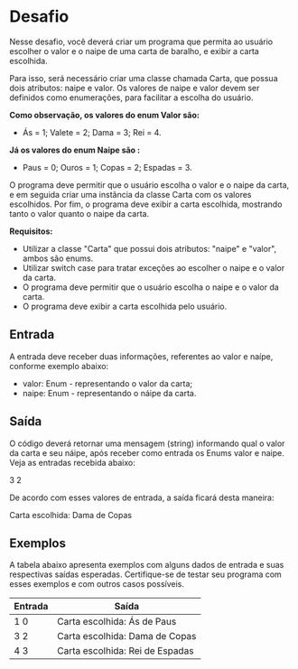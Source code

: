 # Desafio

Nesse desafio, você deverá criar um programa que permita ao usuário escolher o valor e o naipe de uma carta de baralho, e exibir a carta escolhida.

Para isso, será necessário criar uma classe chamada Carta, que possua dois atributos: naipe e valor. Os valores de naipe e valor devem ser definidos como enumerações, para facilitar a escolha do usuário.

**Como observação, os valores do enum Valor são:**

- Ás = 1; Valete = 2; Dama = 3; Rei = 4.

**Já os valores do enum Naipe são :**

- Paus = 0; Ouros = 1; Copas = 2; Espadas = 3.

O programa deve permitir que o usuário escolha o valor e o naipe da carta, e em seguida criar uma instância da classe Carta com os valores escolhidos. Por fim, o programa deve exibir a carta escolhida, mostrando tanto o valor quanto o naipe da carta.

**Requisitos:**

- Utilizar a classe "Carta" que possui dois atributos: "naipe" e "valor", ambos são enums.
- Utilizar switch case para tratar exceções ao escolher o naipe e o valor da carta.
- O programa deve permitir que o usuário escolha o naipe e o valor da carta.
- O programa deve exibir a carta escolhida pelo usuário.

## Entrada

A entrada deve receber duas informações, referentes ao valor e naípe, conforme exemplo abaixo:

- valor: Enum  - representando o valor da carta;
- naipe: Enum  - representando o náipe da carta.

## Saída

O código deverá retornar uma mensagem (string) informando qual o valor da carta e seu náipe, após receber como entrada os Enums valor e naipe. Veja as entradas recebida abaixo:

3
2

De acordo com esses valores de entrada, a saída ficará desta maneira:

Carta escolhida: Dama de Copas

## Exemplos

A tabela abaixo apresenta exemplos com alguns dados de entrada e suas respectivas saídas esperadas. Certifique-se de testar seu programa com esses exemplos e com outros casos possíveis.

| Entrada | Saída |
|---------|-------|
| 1 0 | Carta escolhida: Ás de Paus |
| 3 2 | Carta escolhida: Dama de Copas |
| 4 3 | Carta escolhida: Rei de Espadas |
